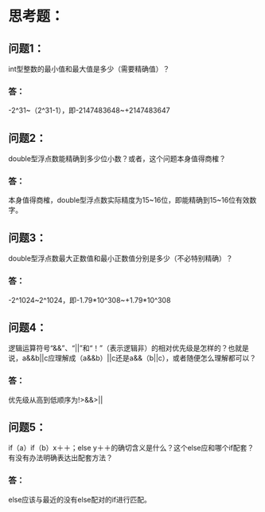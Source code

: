 # 思考题：
## 问题1：
int型整数的最小值和最大值是多少（需要精确值）？
### 答：
-2^31~（2^31-1），即-2147483648~+2147483647
## 问题2：
double型浮点数能精确到多少位小数？或者，这个问题本身值得商榷？
### 答：
本身值得商榷，double型浮点数实际精度为15~16位，即能精确到15~16位有效数字。
## 问题3：
double型浮点数最大正数值和最小正数值分别是多少（不必特别精确）？
### 答：
-2^1024~2^1024，即-1.79*10^308~+1.79*10^308
## 问题4：
逻辑运算符号“&&”、“||”和“！”（表示逻辑非）的相对优先级是怎样的？也就是说，a&&b||c应理解成（a&&b）||c还是a&&（b||c），或者随便怎么理解都可以？
### 答：
优先级从高到低顺序为!>&&>||
## 问题5：
if（a）if（b）x＋＋；else y＋＋的确切含义是什么？这个else应和哪个if配套？有没有办法明确表达出配套方法？
### 答：
else应该与最近的没有else配对的if进行匹配。
